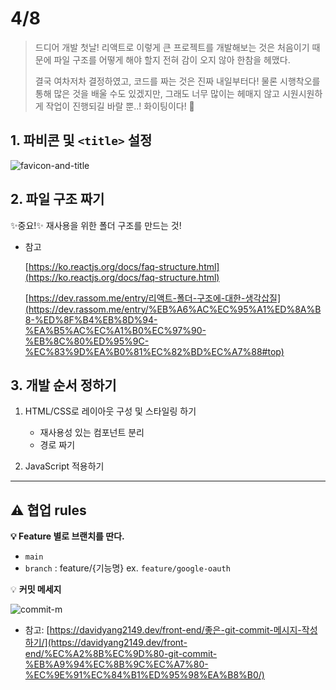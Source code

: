 # 4/8

> 드디어 개발 첫날! 리액트로 이렇게 큰 프로젝트를 개발해보는 것은 처음이기 때문에 파일 구조를 어떻게 해야 할지 전혀 감이 오지 않아 한참을 헤맸다.
>
> 결국 여차저차 결정하였고, 코드를 짜는 것은 진짜 내일부터다! 물론 시행착오를 통해 많은 것을 배울 수도 있겠지만, 그래도 너무 많이는 헤매지 않고 시원시원하게 작업이 진행되길 바랄 뿐..! 화이팅이다! 💪

## 1. 파비콘 및 `<title>` 설정

![favicon-and-title](https://user-images.githubusercontent.com/65386533/114039569-d1bd0a00-98bd-11eb-8ee6-8f2e9fc46bab.PNG)

## 2. 파일 구조 짜기

✨중요!✨ 재사용을 위한 폴더 구조를 만드는 것!

- 참고

  [https://ko.reactjs.org/docs/faq-structure.html](https://ko.reactjs.org/docs/faq-structure.html)

  [https://dev.rassom.me/entry/리액트-폴더-구조에-대한-생각삽질](https://dev.rassom.me/entry/%EB%A6%AC%EC%95%A1%ED%8A%B8-%ED%8F%B4%EB%8D%94-%EA%B5%AC%EC%A1%B0%EC%97%90-%EB%8C%80%ED%95%9C-%EC%83%9D%EA%B0%81%EC%82%BD%EC%A7%88#top)

## 3. 개발 순서 정하기

1. HTML/CSS로 레이아웃 구성 및 스타일링 하기

   - 재사용성 있는 컴포넌트 분리
   - 경로 짜기

2. JavaScript 적용하기

---

## ⚠️ **협업 rules**

**💡 Feature 별로 브랜치를 딴다.**

- `main`
- `branch` : feature/{기능명} ex. `feature/google-oauth`

💡 **커밋 메세지**

![commit-m](https://user-images.githubusercontent.com/65386533/114039830-0a5ce380-98be-11eb-892c-3a5607a08224.png)

- 참고: [https://davidyang2149.dev/front-end/좋은-git-commit-메시지-작성하기/](https://davidyang2149.dev/front-end/%EC%A2%8B%EC%9D%80-git-commit-%EB%A9%94%EC%8B%9C%EC%A7%80-%EC%9E%91%EC%84%B1%ED%95%98%EA%B8%B0/)
